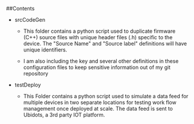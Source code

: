 ##Contents

* srcCodeGen
    * This folder contains a python script used to duplicate firmware (C++) source files with unique header files (.h) specific to the device. The "Source Name" and "Source label" definitions will have unique identifiers. 

    * I am also including the key and several other definitions in these configuration files to keep sensitive information out of my git repository

* testDeploy
    * This Folder contains a python script used to simulate a data feed for multiple devices in two separate locations for testing work flow management once deployed at scale.  The data feed is sent to Ubidots, a 3rd party IOT platform. 
